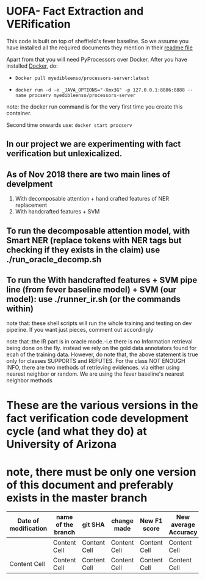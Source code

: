 
# UOFA- Fact Extraction and VERification

This code is built on top of sheffield's fever baseline. So we assume you have installed all the required documents they mention in their [readme file](https://github.com/sheffieldnlp/fever-baselines)


Apart from that you will need PyProcessors over Docker. After you have installed [Docker](https://www.docker.com/), do:


- `Docker pull myedibleenso/processors-server:latest`

- `docker run -d -e _JAVA_OPTIONS="-Xmx3G" -p 127.0.0.1:8886:8888 --name procserv myedibleenso/processors-server`

note: the docker run command is for the very first time you create this container. 

Second time onwards use: `docker start procserv`




## In our project we are experimenting with fact verification but unlexicalized.
## As of Nov 2018 there are two main lines of develpment
1. With decomposable attention + hand crafted features of NER replacement
2. With handcrafted features + SVM





## To run the decomposable attention model, with Smart NER (replace tokens with NER tags but checking if they exists in the claim) use ./run_oracle_decomp.sh


## To run the With handcrafted features + SVM pipe line (from fever baseline model) + SVM (our model): use ./runner_ir.sh (or the commands within)

note that: these shell scripts will run the whole training and testing on dev pipeline. If you want just pieces, comment out accordingly
    
note that :the IR part is in oracle mode.-i.e there is no Information retrieval being done on the fly. instead we rely on the gold data annotators found for ecah of the training data. However, do note that, the above statement is true only for classes SUPPORTS and REFUTES. For the class NOT ENOUGH INFO, there are two methods of retrieving evidences. via either using nearest neighbor or random. We are using the fever baseline's nearest neighbor methods


# These are the various versions in the fact verification code development cycle (and what they do) at University of Arizona
# note, there must be only one version of this document and preferably exists in the master branch

| Date of modification | name of the branch| git SHA| change made | New F1 score | New average Accuracy | New average Precision| Notes |
| ------------- | ------------- | ------------- | ------------- | ------------- | ------------- | ------------- | ------------- |
| | Content Cell  | Content Cell  | Content Cell  | Content Cell  | Content Cell  | Content Cell  | Content Cell  | 
| Content Cell  | Content Cell  | Content Cell  | Content Cell  | Content Cell  | Content Cell  | Content Cell  | Content Cell  |
